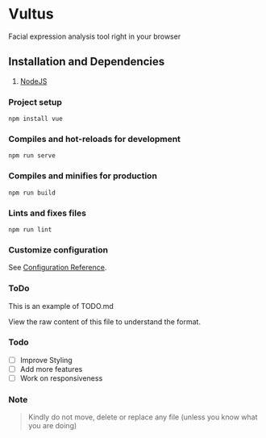 # Vultus
Facial expression analysis tool right in your browser

## Installation and Dependencies

1. [NodeJS](https://nodejs.org/en/)

### Project setup
```
npm install vue
```

### Compiles and hot-reloads for development
```
npm run serve
```

### Compiles and minifies for production
```
npm run build
```

### Lints and fixes files
```
npm run lint
```

### Customize configuration
See [Configuration Reference](https://cli.vuejs.org/config/).

### ToDo

This is an example of TODO.md

View the raw content of this file to understand the format.

### Todo

- [ ] Improve Styling
- [ ] Add more features
- [ ] Work on responsiveness

### Note

> Kindly do not move, delete or replace any file (unless you know what you are doing)
